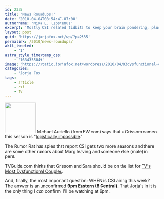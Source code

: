 ```yaml
---
id: 2335
title: 'News Roundups!'
date: '2010-04-04T08:54:47-07:00'
authorname: 'Mika E. (Ipstenu)'
excerpt: 'Mostly CSI related tidbits to keep your brain pondering, plus a totally non-definitive answer to when CSI''s airing this week.'
layout: post
guid: 'https://jorjafox.net/wp/?p=2335'
permalink: /2010/news-roundups/
aktt_tweeted:
    - '1'
astra_style_timestamp_css:
    - '1634355049'
image: 'https://static.jorjafox.net/wordpress/2010/04/03dysfunctional-couples-csi2.jpg'
categories:
    - 'Jorja Fox'
tags:
    - article
    - csi
    - tv
---
```


<a href="//static.jorjafox.net/wordpress/2010/04/03dysfunctional-couples-csi2.jpg"><img src="//static.jorjafox.net/wordpress/2010/04/03dysfunctional-couples-csi2-100x100.jpg" alt="" title="03dysfunctional-couples-csi2" width="100" height="100" class="alignleft size-thumbnail wp-image-2342" /></a> Michael Ausiello (from EW.com) says that a Grissom cameo this season is "<a href="http://ausiellofiles.ew.com/2010/03/31/ask-ausiello-true-blood-lost-glee/">logistically impossible</a>."

The Rumor Rat has spies that report CSI gets two more seasons and there are some other rumors about Marg leaving and someone else (male) in peril.

TVGuide.com thinks that Grissom and Sara should be on the list for <a href="http://www.tvguide.com/PhotoGallery/TVs-Dysfunctional-Couples-1016443/1016445">TV's Most Dysfunctional Couples</a>.

And, finally, the most important question: WHEN is CSI airing this week?  The answer is an unconfirmed **9pm Eastern (8 Central)**.  That Jorja's in it is the only thing I _can_ confirm.  I'll be watching at 9pm.
